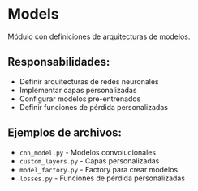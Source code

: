 # Models

Módulo con definiciones de arquitecturas de modelos.

## Responsabilidades:
- Definir arquitecturas de redes neuronales
- Implementar capas personalizadas
- Configurar modelos pre-entrenados
- Definir funciones de pérdida personalizadas

## Ejemplos de archivos:
- `cnn_model.py` - Modelos convolucionales
- `custom_layers.py` - Capas personalizadas
- `model_factory.py` - Factory para crear modelos
- `losses.py` - Funciones de pérdida personalizadas

